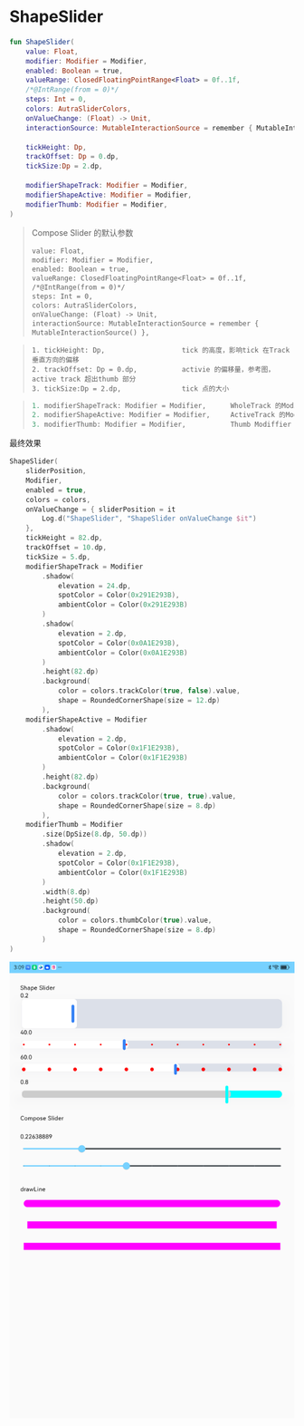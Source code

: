 # ShapeSlider

```kotlin
fun ShapeSlider(
    value: Float,
    modifier: Modifier = Modifier,
    enabled: Boolean = true,
    valueRange: ClosedFloatingPointRange<Float> = 0f..1f,
    /*@IntRange(from = 0)*/
    steps: Int = 0,
    colors: AutraSliderColors,
    onValueChange: (Float) -> Unit,
    interactionSource: MutableInteractionSource = remember { MutableInteractionSource() },

    tickHeight: Dp,
    trackOffset: Dp = 0.dp,
    tickSize:Dp = 2.dp,

    modifierShapeTrack: Modifier = Modifier,
    modifierShapeActive: Modifier = Modifier,
    modifierThumb: Modifier = Modifier,
) 
```

> Compose Slider 的默认参数
>
>     value: Float,
>     modifier: Modifier = Modifier,
>     enabled: Boolean = true,
>     valueRange: ClosedFloatingPointRange<Float> = 0f..1f,
>     /*@IntRange(from = 0)*/
>     steps: Int = 0,
>     colors: AutraSliderColors,
>     onValueChange: (Float) -> Unit,
>     interactionSource: MutableInteractionSource = remember { MutableInteractionSource() },

>     1. tickHeight: Dp,                   tick 的高度，影响tick 在Track 垂直方向的偏移
>     2. trackOffset: Dp = 0.dp,           activie 的偏移量，参考图，active track 超出thumb 部分
>     3. tickSize:Dp = 2.dp,               tick 点的大小



> ```kotlin
> 1. modifierShapeTrack: Modifier = Modifier,      WholeTrack 的Modifier
> 2. modifierShapeActive: Modifier = Modifier,     ActiveTrack 的Modifier
> 3. modifierThumb: Modifier = Modifier,           Thumb Modiffier
> ```



最终效果

```kotlin
ShapeSlider(
    sliderPosition,
    Modifier,
    enabled = true,
    colors = colors,
    onValueChange = { sliderPosition = it
        Log.d("ShapeSlider", "ShapeSlider onValueChange $it")
    },
    tickHeight = 82.dp,
    trackOffset = 10.dp,
    tickSize = 5.dp,
    modifierShapeTrack = Modifier
        .shadow(
            elevation = 24.dp,
            spotColor = Color(0x291E293B),
            ambientColor = Color(0x291E293B)
        )
        .shadow(
            elevation = 2.dp,
            spotColor = Color(0x0A1E293B),
            ambientColor = Color(0x0A1E293B)
        )
        .height(82.dp)
        .background(
            color = colors.trackColor(true, false).value,
            shape = RoundedCornerShape(size = 12.dp)
        ),
    modifierShapeActive = Modifier
        .shadow(
            elevation = 2.dp,
            spotColor = Color(0x1F1E293B),
            ambientColor = Color(0x1F1E293B)
        )
        .height(82.dp)
        .background(
            color = colors.trackColor(true, true).value,
            shape = RoundedCornerShape(size = 8.dp)
        ),
    modifierThumb = Modifier
        .size(DpSize(8.dp, 50.dp))
        .shadow(
            elevation = 2.dp,
            spotColor = Color(0x1F1E293B),
            ambientColor = Color(0x1F1E293B)
        )
        .width(8.dp)
        .height(50.dp)
        .background(
            color = colors.thumbColor(true).value,
            shape = RoundedCornerShape(size = 8.dp)
        )
)
```



![image-20231114151035574](./ShapeSlider.png)